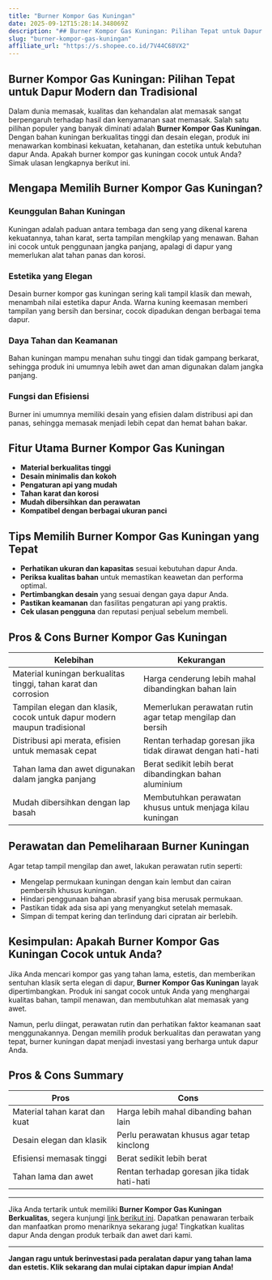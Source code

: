 ```yaml
---
title: "Burner Kompor Gas Kuningan"
date: 2025-09-12T15:28:14.348069Z
description: "## Burner Kompor Gas Kuningan: Pilihan Tepat untuk Dapur Modern dan Tradisional..."
slug: "burner-kompor-gas-kuningan"
affiliate_url: "https://s.shopee.co.id/7V44C68VX2"
---
```

## Burner Kompor Gas Kuningan: Pilihan Tepat untuk Dapur Modern dan Tradisional

Dalam dunia memasak, kualitas dan kehandalan alat memasak sangat berpengaruh terhadap hasil dan kenyamanan saat memasak. Salah satu pilihan populer yang banyak diminati adalah **Burner Kompor Gas Kuningan**. Dengan bahan kuningan berkualitas tinggi dan desain elegan, produk ini menawarkan kombinasi kekuatan, ketahanan, dan estetika untuk kebutuhan dapur Anda. Apakah burner kompor gas kuningan cocok untuk Anda? Simak ulasan lengkapnya berikut ini.

## Mengapa Memilih Burner Kompor Gas Kuningan?

### Keunggulan Bahan Kuningan
Kuningan adalah paduan antara tembaga dan seng yang dikenal karena kekuatannya, tahan karat, serta tampilan mengkilap yang menawan. Bahan ini cocok untuk penggunaan jangka panjang, apalagi di dapur yang memerlukan alat tahan panas dan korosi.

### Estetika yang Elegan
Desain burner kompor gas kuningan sering kali tampil klasik dan mewah, menambah nilai estetika dapur Anda. Warna kuning keemasan memberi tampilan yang bersih dan bersinar, cocok dipadukan dengan berbagai tema dapur.

### Daya Tahan dan Keamanan
Bahan kuningan mampu menahan suhu tinggi dan tidak gampang berkarat, sehingga produk ini umumnya lebih awet dan aman digunakan dalam jangka panjang.

### Fungsi dan Efisiensi
Burner ini umumnya memiliki desain yang efisien dalam distribusi api dan panas, sehingga memasak menjadi lebih cepat dan hemat bahan bakar.

## Fitur Utama Burner Kompor Gas Kuningan

- **Material berkualitas tinggi**  
- **Desain minimalis dan kokoh**  
- **Pengaturan api yang mudah**  
- **Tahan karat dan korosi**  
- **Mudah dibersihkan dan perawatan**  
- **Kompatibel dengan berbagai ukuran panci**

## Tips Memilih Burner Kompor Gas Kuningan yang Tepat

- **Perhatikan ukuran dan kapasitas** sesuai kebutuhan dapur Anda.  
- **Periksa kualitas bahan** untuk memastikan keawetan dan performa optimal.  
- **Pertimbangkan desain** yang sesuai dengan gaya dapur Anda.  
- **Pastikan keamanan** dan fasilitas pengaturan api yang praktis.  
- **Cek ulasan pengguna** dan reputasi penjual sebelum membeli.

## Pros & Cons Burner Kompor Gas Kuningan

| Kelebihan | Kekurangan |
|--------------|--------------|
| Material kuningan berkualitas tinggi, tahan karat dan corrosion | Harga cenderung lebih mahal dibandingkan bahan lain |
| Tampilan elegan dan klasik, cocok untuk dapur modern maupun tradisional | Memerlukan perawatan rutin agar tetap mengilap dan bersih |
| Distribusi api merata, efisien untuk memasak cepat | Rentan terhadap goresan jika tidak dirawat dengan hati-hati |
| Tahan lama dan awet digunakan dalam jangka panjang | Berat sedikit lebih berat dibandingkan bahan aluminium |
| Mudah dibersihkan dengan lap basah | Membutuhkan perawatan khusus untuk menjaga kilau kuningan |

## Perawatan dan Pemeliharaan Burner Kuningan

Agar tetap tampil mengilap dan awet, lakukan perawatan rutin seperti:

- Mengelap permukaan kuningan dengan kain lembut dan cairan pembersih khusus kuningan.
- Hindari penggunaan bahan abrasif yang bisa merusak permukaan.
- Pastikan tidak ada sisa api yang menyangkut setelah memasak.
- Simpan di tempat kering dan terlindung dari cipratan air berlebih.

## Kesimpulan: Apakah Burner Kompor Gas Kuningan Cocok untuk Anda?

Jika Anda mencari kompor gas yang tahan lama, estetis, dan memberikan sentuhan klasik serta elegan di dapur, **Burner Kompor Gas Kuningan** layak dipertimbangkan. Produk ini sangat cocok untuk Anda yang menghargai kualitas bahan, tampil menawan, dan membutuhkan alat memasak yang awet.

Namun, perlu diingat, perawatan rutin dan perhatikan faktor keamanan saat menggunakannya. Dengan memilih produk berkualitas dan perawatan yang tepat, burner kuningan dapat menjadi investasi yang berharga untuk dapur Anda.

## Pros & Cons Summary

| Pros | Cons |
|---------------------|------------------------------|
| Material tahan karat dan kuat | Harga lebih mahal dibanding bahan lain  |
| Desain elegan dan klasik | Perlu perawatan khusus agar tetap kinclong  |
| Efisiensi memasak tinggi | Berat sedikit lebih berat  |
| Tahan lama dan awet | Rentan terhadap goresan jika tidak hati-hati |

---

Jika Anda tertarik untuk memiliki **Burner Kompor Gas Kuningan Berkualitas**, segera kunjungi [link berikut ini](https://s.shopee.co.id/7V44C68VX2). Dapatkan penawaran terbaik dan manfaatkan promo menariknya sekarang juga! Tingkatkan kualitas dapur Anda dengan produk terbaik dan awet dari kami.

---

**Jangan ragu untuk berinvestasi pada peralatan dapur yang tahan lama dan estetis. Klik sekarang dan mulai ciptakan dapur impian Anda!**